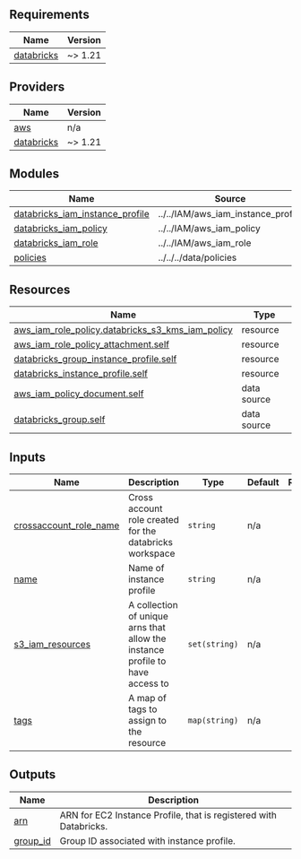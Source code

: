 <!-- BEGIN_TF_DOCS -->
## Requirements

| Name | Version |
|------|---------|
| <a name="requirement_databricks"></a> [databricks](#requirement\_databricks) | ~> 1.21 |

## Providers

| Name | Version |
|------|---------|
| <a name="provider_aws"></a> [aws](#provider\_aws) | n/a |
| <a name="provider_databricks"></a> [databricks](#provider\_databricks) | ~> 1.21 |

## Modules

| Name | Source | Version |
|------|--------|---------|
| <a name="module_databricks_iam_instance_profile"></a> [databricks\_iam\_instance\_profile](#module\_databricks\_iam\_instance\_profile) | ../../IAM/aws_iam_instance_profile | n/a |
| <a name="module_databricks_iam_policy"></a> [databricks\_iam\_policy](#module\_databricks\_iam\_policy) | ../../IAM/aws_iam_policy | n/a |
| <a name="module_databricks_iam_role"></a> [databricks\_iam\_role](#module\_databricks\_iam\_role) | ../../IAM/aws_iam_role | n/a |
| <a name="module_policies"></a> [policies](#module\_policies) | ../../../data/policies | n/a |

## Resources

| Name | Type |
|------|------|
| [aws_iam_role_policy.databricks_s3_kms_iam_policy](https://registry.terraform.io/providers/hashicorp/aws/latest/docs/resources/iam_role_policy) | resource |
| [aws_iam_role_policy_attachment.self](https://registry.terraform.io/providers/hashicorp/aws/latest/docs/resources/iam_role_policy_attachment) | resource |
| [databricks_group_instance_profile.self](https://registry.terraform.io/providers/databricks/databricks/latest/docs/resources/group_instance_profile) | resource |
| [databricks_instance_profile.self](https://registry.terraform.io/providers/databricks/databricks/latest/docs/resources/instance_profile) | resource |
| [aws_iam_policy_document.self](https://registry.terraform.io/providers/hashicorp/aws/latest/docs/data-sources/iam_policy_document) | data source |
| [databricks_group.self](https://registry.terraform.io/providers/databricks/databricks/latest/docs/data-sources/group) | data source |

## Inputs

| Name | Description | Type | Default | Required |
|------|-------------|------|---------|:--------:|
| <a name="input_crossaccount_role_name"></a> [crossaccount\_role\_name](#input\_crossaccount\_role\_name) | Cross account role created for the databricks workspace | `string` | n/a | yes |
| <a name="input_name"></a> [name](#input\_name) | Name of instance profile | `string` | n/a | yes |
| <a name="input_s3_iam_resources"></a> [s3\_iam\_resources](#input\_s3\_iam\_resources) | A collection of unique arns that allow the instance profile to have access to | `set(string)` | n/a | yes |
| <a name="input_tags"></a> [tags](#input\_tags) | A map of tags to assign to the resource | `map(string)` | n/a | yes |

## Outputs

| Name | Description |
|------|-------------|
| <a name="output_arn"></a> [arn](#output\_arn) | ARN for EC2 Instance Profile, that is registered with Databricks. |
| <a name="output_group_id"></a> [group\_id](#output\_group\_id) | Group ID associated with instance profile. |
<!-- END_TF_DOCS -->